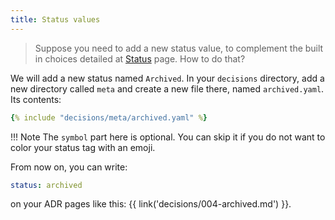 ```yaml
---
title: Status values
---
```


> Suppose you need to add a new status value, to complement the built in choices detailed at [Status](/usage/status/) page. How to do that?

We will add a new status named `Archived`. In your `decisions` directory, add a new directory called `meta` and create a new file there, named `archived.yaml`. Its contents:

```yaml
{% include "decisions/meta/archived.yaml" %}
```

!!! Note
    The `symbol` part here is optional. You can skip it if you do not want to color your status tag with an emoji.

From now on, you can write:

```yaml
status: archived
```

on your ADR pages like this: {{ link('decisions/004-archived.md') }}.
